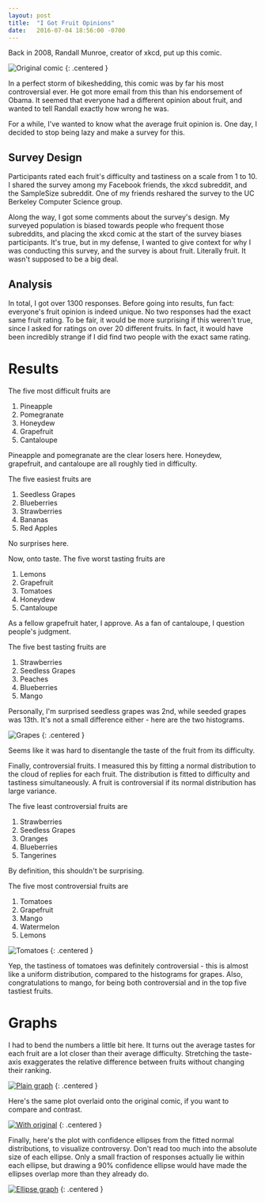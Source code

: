```yaml
---
layout: post
title:  "I Got Fruit Opinions"
date:   2016-07-04 18:56:00 -0700
---
```


Back in 2008, Randall Munroe, creator of xkcd, put up this comic.

![Original comic](/public/fruit-opinion/xkcdfruit.png)
{: .centered }

In a perfect storm of bikeshedding, this comic was by far his most
controversial ever. He got more email from this than his
endorsement of Obama. It seemed that
everyone had a different opinion about fruit, and wanted to tell
Randall exactly how wrong he was.

For a while, I've wanted to know what the average fruit opinion is.
One day, I decided to stop being lazy and make a survey for this.


Survey Design
----------------------------------------------------------------------

Participants rated each fruit's difficulty and tastiness on a scale
from 1 to 10. I shared the survey among my Facebook friends, the xkcd
subreddit, and the SampleSize subreddit. One of my friends reshared
the survey to the UC Berkeley Computer Science group.

Along the way, I got some comments about the survey's design. My surveyed
population is biased towards people who frequent those subreddits, and
placing the xkcd comic at the start of the survey biases participants.
It's true, but in my defense, I wanted to give context
for why I was conducting this survey, and the survey is about
fruit. Literally fruit. It wasn't supposed to be a big deal.


Analysis
----------------------------------------------------

In total, I got over 1300 responses.
Before going into results, fun fact: everyone's fruit opinion
is indeed unique. No two responses had the exact same fruit rating. To be fair,
it would be more surprising if this weren't true, since I asked for
ratings on over 20 different fruits.
In fact, it would have been incredibly strange if I did find two people with
the exact same rating.


Results
================================================

The five most difficult fruits are

1. Pineapple
2. Pomegranate
3. Honeydew
4. Grapefruit
5. Cantaloupe

Pineapple and pomegranate are the clear losers here. Honeydew, grapefruit, and
cantaloupe are all roughly tied in difficulty.

The five easiest fruits are

1. Seedless Grapes
2. Blueberries
3. Strawberries
4. Bananas
5. Red Apples

No surprises here.

Now, onto taste. The five worst tasting fruits are

1. Lemons
2. Grapefruit
3. Tomatoes
4. Honeydew
5. Cantaloupe

As a fellow grapefruit hater, I approve. As a fan of cantaloupe, I question
people's judgment.

The five best tasting fruits are

1. Strawberries
2. Seedless Grapes
3. Peaches
4. Blueberries
5. Mango

Personally, I'm surprised seedless grapes was 2nd, while seeded grapes
was 13th. It's not a small difference either - here are the two histograms.

![Grapes](/public/fruit-opinion/grapes.png)
{: .centered }

Seems like it was hard to disentangle the taste of the fruit
from its difficulty.

Finally, controversial fruits. I measured this by fitting a normal distribution
to the cloud of replies for each fruit. The distribution is fitted to
difficulty and tastiness simultaneously.
A fruit is controversial if its normal distribution has large variance.

The five least controversial fruits are

1. Strawberries
2. Seedless Grapes
3. Oranges
4. Blueberries
5. Tangerines

By definition, this shouldn't be surprising.

The five most controversial fruits are

1. Tomatoes
2. Grapefruit
3. Mango
4. Watermelon
5. Lemons

![Tomatoes](/public/fruit-opinion/tomatoes.png)
{: .centered }

Yep, the tastiness of tomatoes was definitely controversial - this is
almost like a uniform distribution, compared to the histograms for
grapes.
Also, congratulations to mango, for being both controversial and in the top
five tastiest fruits.


Graphs
=============================================================

I had to bend the numbers a little bit here. It turns out the average
tastes for each fruit are a lot closer than their average difficulty.
Stretching the taste-axis exaggerates the relative difference
between fruits without changing their ranking.

[![Plain graph](/public/fruit-opinion/graph2.png)](/public/fruit-opinion/graph2.png)
{: .centered }

Here's the same plot overlaid onto the original comic, if you want to
compare and contrast.

[![With original](/public/fruit-opinion/graph_over_fruit.png)](/public/fruit-opinion/graph_over_fruit.png)
{: .centered }

Finally, here's the plot with confidence ellipses from the fitted
normal distributions, to visualize controversy.
Don't read too much into the absolute size
of each ellipse. Only a small fraction of responses actually lie within
each ellipse, but drawing a 90% confidence ellipse would have made
the ellipses overlap more than they already do.

[![Ellipse graph](/public/fruit-opinion/ellipse.png)](/public/fruit-opinion/ellipse.png)
{: .centered }



